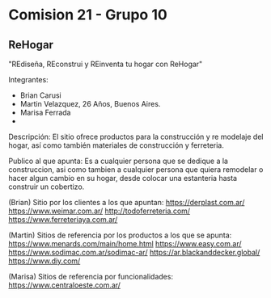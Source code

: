 # Comision 21 - Grupo 10
## ReHogar

"REdiseña, REconstrui y REinventa tu hogar con ReHogar"

Integrantes:
- Brian Carusi
- Martin Velazquez, 26 Años, Buenos Aires. 
- Marisa Ferrada 
-

Descripción:
El sitio ofrece productos para la construcción y re modelaje del hogar, así como también materiales de construcción y ferreteria.

Publico al que apunta:
Es a cualquier persona que se dedique a la construccion, asi como tambien a cualquier persona que quiera remodelar o hacer algun cambio en su hogar, desde colocar una estanteria hasta construir un cobertizo.

(Brian) Sitio por los clientes a los que apuntan:
https://derplast.com.ar/
https://www.weimar.com.ar/
http://todoferreteria.com/
https://www.ferreteriaya.com.ar/

(Martin) Sitios de referencia por los productos a los que se apunta:
https://www.menards.com/main/home.html
https://www.easy.com.ar/
https://www.sodimac.com.ar/sodimac-ar/
https://ar.blackanddecker.global/
https://www.diy.com/

(Marisa) Sitios de referencia por funcionalidades:
https://www.centraloeste.com.ar/